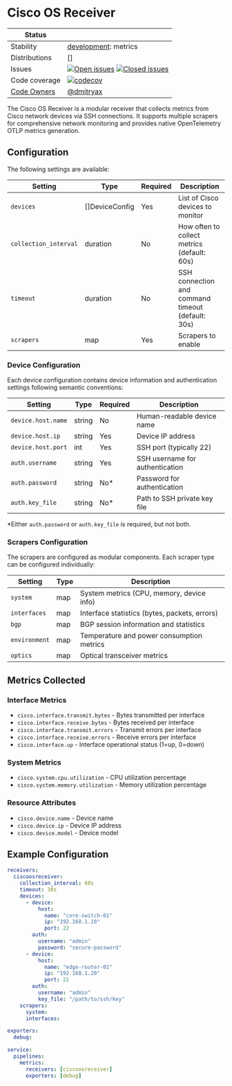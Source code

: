 # Cisco OS Receiver

<!-- status autogenerated section -->
| Status        |           |
| ------------- |-----------|
| Stability     | [development]: metrics   |
| Distributions | [] |
| Issues        | [![Open issues](https://img.shields.io/github/issues-search/open-telemetry/opentelemetry-collector-contrib?query=is%3Aissue%20is%3Aopen%20label%3Areceiver%2Fciscoos%20&label=open&color=orange&logo=opentelemetry)](https://github.com/open-telemetry/opentelemetry-collector-contrib/issues?q=is%3Aopen+is%3Aissue+label%3Areceiver%2Fciscoos) [![Closed issues](https://img.shields.io/github/issues-search/open-telemetry/opentelemetry-collector-contrib?query=is%3Aissue%20is%3Aclosed%20label%3Areceiver%2Fciscoos%20&label=closed&color=blue&logo=opentelemetry)](https://github.com/open-telemetry/opentelemetry-collector-contrib/issues?q=is%3Aclosed+is%3Aissue+label%3Areceiver%2Fciscoos) |
| Code coverage | [![codecov](https://codecov.io/github/open-telemetry/opentelemetry-collector-contrib/graph/main/badge.svg?component=receiver_ciscoosreceiver)](https://app.codecov.io/gh/open-telemetry/opentelemetry-collector-contrib/tree/main/?components%5B0%5D=receiver_ciscoosreceiver&displayType=list) |
| [Code Owners](https://github.com/open-telemetry/opentelemetry-collector-contrib/blob/main/CONTRIBUTING.md#becoming-a-code-owner)    | [@dmitryax](https://www.github.com/dmitryax) |

[development]: https://github.com/open-telemetry/opentelemetry-collector/blob/main/docs/component-stability.md#development
<!-- end autogenerated section -->

The Cisco OS Receiver is a modular receiver that collects metrics from Cisco network devices via SSH connections. It supports multiple scrapers for comprehensive network monitoring and provides native OpenTelemetry OTLP metrics generation.

## Configuration

The following settings are available:

| Setting | Type | Required | Description |
|---------|------|----------|-------------|
| `devices` | []DeviceConfig | Yes | List of Cisco devices to monitor |
| `collection_interval` | duration | No | How often to collect metrics (default: 60s) |
| `timeout` | duration | No | SSH connection and command timeout (default: 30s) |
| `scrapers` | map | Yes | Scrapers to enable |

### Device Configuration

Each device configuration contains device information and authentication settings following semantic conventions:

| Setting | Type | Required | Description |
|---------|------|----------|-------------|
| `device.host.name` | string | No | Human-readable device name |
| `device.host.ip` | string | Yes | Device IP address |
| `device.host.port` | int | Yes | SSH port (typically 22) |
| `auth.username` | string | Yes | SSH username for authentication |
| `auth.password` | string | No* | Password for authentication |
| `auth.key_file` | string | No* | Path to SSH private key file |

*Either `auth.password` or `auth.key_file` is required, but not both.

### Scrapers Configuration

The scrapers are configured as modular components. Each scraper type can be configured individually:

| Setting | Type | Description |
|---------|------|-------------|
| `system` | map | System metrics (CPU, memory, device info) |
| `interfaces` | map | Interface statistics (bytes, packets, errors) |
| `bgp` | map | BGP session information and statistics |
| `environment` | map | Temperature and power consumption metrics |
| `optics` | map | Optical transceiver metrics |

## Metrics Collected

### Interface Metrics
- `cisco.interface.transmit.bytes` - Bytes transmitted per interface
- `cisco.interface.receive.bytes` - Bytes received per interface  
- `cisco.interface.transmit.errors` - Transmit errors per interface
- `cisco.interface.receive.errors` - Receive errors per interface
- `cisco.interface.up` - Interface operational status (1=up, 0=down)

### System Metrics
- `cisco.system.cpu.utilization` - CPU utilization percentage
- `cisco.system.memory.utilization` - Memory utilization percentage

### Resource Attributes
- `cisco.device.name` - Device name
- `cisco.device.ip` - Device IP address
- `cisco.device.model` - Device model

## Example Configuration

```yaml
receivers:
  ciscoosreceiver:
    collection_interval: 60s
    timeout: 30s
    devices:
      - device:
          host:
            name: "core-switch-01"
            ip: "192.168.1.10"
            port: 22
        auth:
          username: "admin"
          password: "secure-password"
      - device:
          host:
            name: "edge-router-01"
            ip: "192.168.1.20"
            port: 22
        auth:
          username: "admin"
          key_file: "/path/to/ssh/key"
    scrapers:
      system:
      interfaces:

exporters:
  debug:

service:
  pipelines:
    metrics:
      receivers: [ciscoosreceiver]
      exporters: [debug]
```
